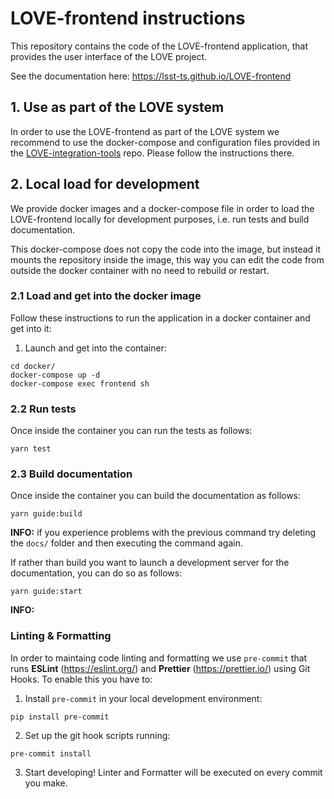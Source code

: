# LOVE-frontend instructions

This repository contains the code of the LOVE-frontend application, that provides the user interface of the LOVE project.

See the documentation here: https://lsst-ts.github.io/LOVE-frontend

## 1. Use as part of the LOVE system
In order to use the LOVE-frontend as part of the LOVE system we recommend to use the docker-compose and configuration files provided in the [LOVE-integration-tools](https://github.com/lsst-ts/LOVE-integration-tools) repo. Please follow the instructions there.

## 2. Local load for development
We provide docker images and a docker-compose file in order to load the LOVE-frontend locally for development purposes, i.e. run tests and build documentation.

This docker-compose does not copy the code into the image, but instead it mounts the repository inside the image, this way you can edit the code from outside the docker container with no need to rebuild or restart.

### 2.1 Load and get into the docker image
Follow these instructions to run the application in a docker container and get into it:

1. Launch and get into the container:
```
cd docker/
docker-compose up -d
docker-compose exec frontend sh
```

### 2.2 Run tests
Once inside the container you can run the tests as follows:
```
yarn test
```

### 2.3 Build documentation
Once inside the container you can build the documentation as follows:
```
yarn guide:build
```
**INFO:** if you experience problems with the previous command try deleting the `docs/` folder and then executing the command again.

If rather than build you want to launch a development server for the documentation, you can do so as follows:
```
yarn guide:start
```
**INFO:** 

### Linting & Formatting
In order to maintaing code linting and formatting we use `pre-commit` that runs **ESLint** (https://eslint.org/) and **Prettier** (https://prettier.io/) using Git Hooks. To enable this you have to:

1. Install `pre-commit` in your local development environment:
```
pip install pre-commit
```

2. Set up the git hook scripts running:
```
pre-commit install
```

3. Start developing! Linter and Formatter will be executed on every commit you make.

